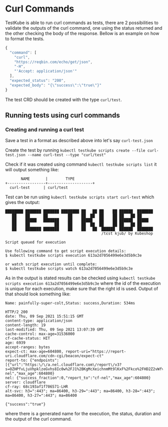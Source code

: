 # Curl Commands

TestKube is able to run curl commands as tests, there are 2 possibilities to validate the outputs of the curl command, one using the status returned and the other checking the body of the response. Bellow is an example on how to format the tests.

```js
{
  "command": [
    "curl",
    "https://reqbin.com/echo/get/json",
    "-H",
    "'Accept: application/json'"
  ],
  "expected_status": "200",
  "expected_body": "{\"success\":\"true\"}"
}
```

The test CRD should be created with the type `curl/test`.

## Running tests using curl commands

### Creating and running a curl test

Save a test in a format as described above into let's say `curl-test.json`

Create the test by running `kubectl testkube scripts create --file curl-test.json --name curl-test --type "curl/test"`

Check if it was created using command `kubectl testkube scripts list` it will output something like:

```
       NAME       |        TYPE         
+-----------------+--------------------+
  curl-test      | curl/test  
```

Test can be run using `kubectl testkube scripts start curl-test` which gives the output:

```
████████ ███████ ███████ ████████ ██   ██ ██    ██ ██████  ███████ 
   ██    ██      ██         ██    ██  ██  ██    ██ ██   ██ ██      
   ██    █████   ███████    ██    █████   ██    ██ ██████  █████   
   ██    ██           ██    ██    ██  ██  ██    ██ ██   ██ ██      
   ██    ███████ ███████    ██    ██   ██  ██████  ██████  ███████ 
                                           /tɛst kjub/ by Kubeshop

Script queued for execution

Use following command to get script execution details:
$ kubectl testkube scripts execution 613a2d7056499e6e3d5b9c3e

or watch script execution until complete:
$ kubectl testkube scripts watch 613a2d7056499e6e3d5b9c3e
```

As in the output is stated results can be checked using `kubectl testkube scripts execution 613a2d7056499e6e3d5b9c3e` where the id of the execution is unique for each execution, make sure that the right id is used. Output of that should look something like:

```
Name: painfully-super-colt,Status: success,Duration: 534ms

HTTP/2 200 
date: Thu, 09 Sep 2021 15:51:15 GMT
content-type: application/json
content-length: 19
last-modified: Thu, 09 Sep 2021 13:07:39 GMT
cache-control: max-age=31536000
cf-cache-status: HIT
age: 6939
accept-ranges: bytes
expect-ct: max-age=604800, report-uri="https://report-uri.cloudflare.com/cdn-cgi/beacon/expect-ct"
report-to: {"endpoints":[{"url":"https:\/\/a.nel.cloudflare.com\/report\/v3?s=OZHPfvLjuVhpklzeGvhs8Ic0w%2FJ1%2BKgMcXeichnmMt9lKxF%2Fkco%2FHD2Z2vWfvInH9IPNuAQpjKu1Roqy8efIhVztIhvBP14Wx4wdBsQhzxUe9znZ%2Fmanwsky5G3Q"}],"group":"cf-nel","max_age":604800}
nel: {"success_fraction":0,"report_to":"cf-nel","max_age":604800}
server: cloudflare
cf-ray: 68c193af1f706571-LHR
alt-svc: h3=":443"; ma=86400, h3-29=":443"; ma=86400, h3-28=":443"; ma=86400, h3-27=":443"; ma=86400

{"success":"true"}
```

where there is a generated name for the execution, the status, duration and the output of the curl command. 